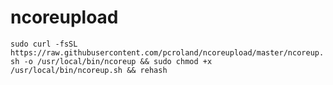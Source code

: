 # ncoreupload
`sudo curl -fsSL https://raw.githubusercontent.com/pcroland/ncoreupload/master/ncoreup.sh -o /usr/local/bin/ncoreup && sudo chmod +x /usr/local/bin/ncoreup.sh && rehash`
